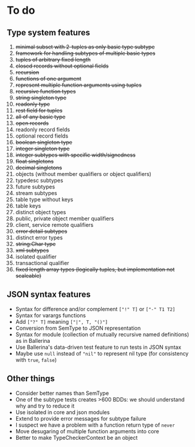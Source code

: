 # To do

## Type system features

1. ~~minimal subset with 2-tuples as only basic type subtype~~
2. ~~framework for handling subtypes of multiple basic types~~
3. ~~tuples of arbitrary fixed length~~
4. ~~closed records without optional fields~~
5. ~~recursion~~
6. ~~functions of one argument~~
7. ~~represent multiple function arguments using tuples~~
8. ~~recursive function types~~
9. ~~string singleton type~~
10. ~~readonly type~~
11. ~~rest field for tuples~~
12. ~~all of any basic type~~
13. ~~open records~~
14. readonly record fields
15. optional record fields
16. ~~boolean singleton type~~
17. ~~integer singleton type~~
18. ~~integer subtypes with specific width/signedness~~
19. ~~float singletons~~
20. ~~decimal singletons~~
21. objects (without member qualifiers or object qualifiers)
22. typedesc subtypes
23. future subtypes
24. stream subtypes
25. table type without keys
26. table keys
27. distinct object types
28. public, private object member qualifiers
29. client, service remote qualifiers
30. ~~error detail subtypes~~
31. distinct error types
32. ~~string:Char type~~
33. ~~xml subtypes~~
34. isolated qualifier
35. transactional qualifier
36. ~~fixed length array types (logically tuples, but implementation not scaleable)~~

## JSON syntax features

* Syntax for difference and/or complement `["!" T]` or `["-" T1 T2]`
* Syntax for varargs functions
* Add `["?" T]` meaning `["|", T, "()"]`
* Conversion from SemType to JSON representation
* Syntax for module (collection of mutually recursive named definitions)
  as in Ballerina
* Use Ballerina's data-driven test feature to run tests in JSON syntax
* Maybe use `null` instead of `"nil"` to represent nil type (for consistency with `true`, `false`)

## Other things

* Consider better names than SemType
* One of the subtype tests creates >600 BDDs: we should understand why and try to reduce it
* Use isolated in core and json modules
* Extend to provide error messages for subtype failure
* I suspect we have a problem with a function return type of `never`
* Move desugaring of multiple function arguments into core
* Better to make TypeCheckerContext be an object
